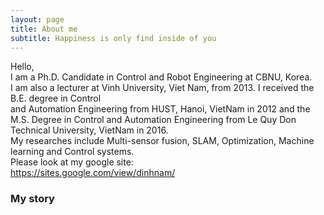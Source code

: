 ```yaml
---
layout: page
title: About me
subtitle: Happiness is only find inside of you
---
```

Hello,  
I am a Ph.D. Candidate in Control and Robot Engineering at CBNU, Korea.  
I am also a lecturer at Vinh University, Viet Nam, from 2013. I received the B.E. degree in Control  
and Automation Engineering from HUST, Hanoi, VietNam in 2012 and the M.S. Degree in Control and Automation Engineering from Le Quy Don Technical University, VietNam in 2016.  
My researches include Multi-sensor fusion, SLAM, Optimization, Machine learning and Control systems.  
Please look at my google site:  
https://sites.google.com/view/dinhnam/  

### My story

